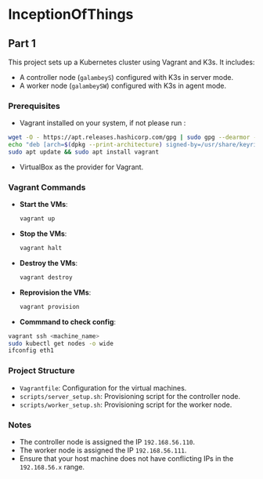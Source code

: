 # InceptionOfThings

## Part 1

This project sets up a Kubernetes cluster using Vagrant and K3s. It includes:

- A controller node (`galambeyS`) configured with K3s in server mode.
- A worker node (`galambeySW`) configured with K3s in agent mode.

### Prerequisites

- Vagrant installed on your system, if not please run :
```sh
wget -O - https://apt.releases.hashicorp.com/gpg | sudo gpg --dearmor -o /usr/share/keyrings/hashicorp-archive-keyring.gpg
echo "deb [arch=$(dpkg --print-architecture) signed-by=/usr/share/keyrings/hashicorp-archive-keyring.gpg] https://apt.releases.hashicorp.com $(grep -oP '(?<=UBUNTU_CODENAME=).*' /etc/os-release || lsb_release -cs) main" | sudo tee /etc/apt/sources.list.d/hashicorp.list
sudo apt update && sudo apt install vagrant
```
- VirtualBox as the provider for Vagrant.


### Vagrant Commands

- **Start the VMs**:  
  ```sh
  vagrant up
  ```

- **Stop the VMs**:  
  ```sh
  vagrant halt
  ```

- **Destroy the VMs**:  
  ```sh
  vagrant destroy
  ```

- **Reprovision the VMs**:  
  ```sh
  vagrant provision
  ```

- **Commmand to check config**: 
```sh
vagrant ssh <machine_name>
sudo kubectl get nodes -o wide
ifconfig eth1
```

### Project Structure

- `Vagrantfile`: Configuration for the virtual machines.
- `scripts/server_setup.sh`: Provisioning script for the controller node.
- `scripts/worker_setup.sh`: Provisioning script for the worker node.

### Notes

- The controller node is assigned the IP `192.168.56.110`.
- The worker node is assigned the IP `192.168.56.111`.
- Ensure that your host machine does not have conflicting IPs in the `192.168.56.x` range.